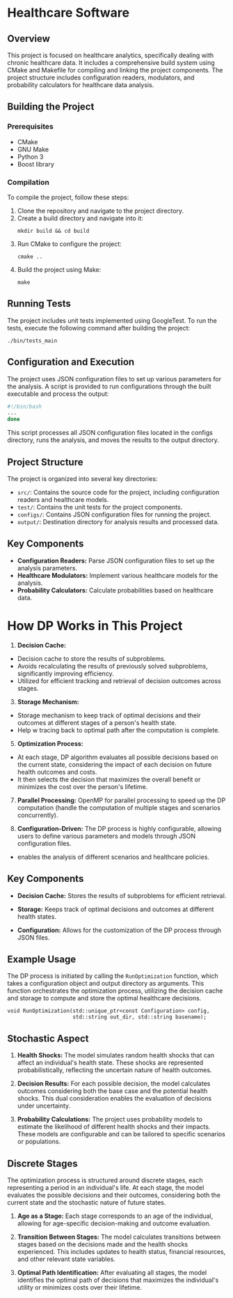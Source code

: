# **Healthcare Software**

## Overview

This project is focused on healthcare analytics, specifically dealing with chronic healthcare data. It includes a comprehensive build system using CMake and Makefile for compiling and linking the project components. The project structure includes configuration readers, modulators, and probability calculators for healthcare data analysis.

## Building the Project

### Prerequisites
- CMake
- GNU Make
- Python 3
- Boost library

### Compilation

To compile the project, follow these steps:

1. Clone the repository and navigate to the project directory.
2. Create a build directory and navigate into it:
    ```shell
    mkdir build && cd build
    ```
3. Run CMake to configure the project:
    ```shell
    cmake ..
    ```
4. Build the project using Make:
    ```shell
    make
    ```

## Running Tests

The project includes unit tests implemented using GoogleTest. To run the tests, execute the following command after building the project:

```shell
./bin/tests_main
```

## Configuration and Execution

The project uses JSON configuration files to set up various parameters for the analysis. A script is provided to run configurations through the built executable and process the output:

```bash
#!/bin/bash
...
done
```

This script processes all JSON configuration files located in the configs directory, runs the analysis, and moves the results to the output directory.

## Project Structure

The project is organized into several key directories:

- `src/`: Contains the source code for the project, including configuration readers and healthcare models.
- `test/`: Contains the unit tests for the project components.
- `configs/`: Contains JSON configuration files for running the project.
- `output/`: Destination directory for analysis results and processed data.

## Key Components

- **Configuration Readers:** Parse JSON configuration files to set up the analysis parameters.
- **Healthcare Modulators:** Implement various healthcare models for the analysis.
- **Probability Calculators:** Calculate probabilities based on healthcare data.


# How DP Works in This Project

1. **Decision Cache:**
- Decision cache to store the results of subproblems.
- Avoids recalculating the results of previously solved subproblems, significantly improving efficiency.
- Utilized for efficient tracking and retrieval of decision outcomes across stages.
   
3. **Storage Mechanism:**
- Storage mechanism to keep track of optimal decisions and their outcomes at different stages of a person's health state.
- Help w tracing back to optimal path after the computation is complete.
   
5. **Optimization Process:**
- At each stage, DP algorithm evaluates all possible decisions based on the current state, considering the impact of each decision on future health outcomes and costs.
- It then selects the decision that maximizes the overall benefit or minimizes the cost over the person's lifetime.
   
7. **Parallel Processing:** OpenMP for parallel processing to speed up the DP computation (handle the computation of multiple stages and scenarios concurrently).
   
8. **Configuration-Driven:** The DP process is highly configurable, allowing users to define various parameters and models through JSON configuration files.
- enables the analysis of different scenarios and healthcare policies.

## Key Components

- **Decision Cache:** Stores the results of subproblems for efficient retrieval.
  
- **Storage:** Keeps track of optimal decisions and outcomes at different health states.
  
- **Configuration:** Allows for the customization of the DP process through JSON files.

## Example Usage

The DP process is initiated by calling the `RunOptimization` function, which takes a configuration object and output directory as arguments. This function orchestrates the optimization process, utilizing the decision cache and storage to compute and store the optimal healthcare decisions.

```
void RunOptimization(std::unique_ptr<const Configuration> config,
                     std::string out_dir, std::string basename);
```


## Stochastic Aspect

1. **Health Shocks:** The model simulates random health shocks that can affect an individual's health state. These shocks are represented probabilistically, reflecting the uncertain nature of health outcomes.

2. **Decision Results:** For each possible decision, the model calculates outcomes considering both the base case and the potential health shocks. This dual consideration enables the evaluation of decisions under uncertainty.

3. **Probability Calculations:** The project uses probability models to estimate the likelihood of different health shocks and their impacts. These models are configurable and can be tailored to specific scenarios or populations.

## Discrete Stages

The optimization process is structured around discrete stages, each representing a period in an individual's life. At each stage, the model evaluates the possible decisions and their outcomes, considering both the current state and the stochastic nature of future states.

1. **Age as a Stage:** Each stage corresponds to an age of the individual, allowing for age-specific decision-making and outcome evaluation.

2. **Transition Between Stages:** The model calculates transitions between stages based on the decisions made and the health shocks experienced. This includes updates to health status, financial resources, and other relevant state variables.

3. **Optimal Path Identification:** After evaluating all stages, the model identifies the optimal path of decisions that maximizes the individual's utility or minimizes costs over their lifetime.
